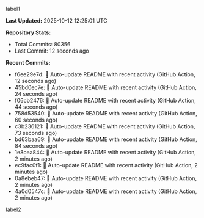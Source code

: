 
label1 
<!-- ACTIVITY_START -->
**Last Updated:** 2025-10-12 12:25:01 UTC

**Repository Stats:**
- Total Commits: 80356
- Last Commit: 12 seconds ago

**Recent Commits:**
- f6ee29e7d: 🤖 Auto-update README with recent activity (GitHub Action, 12 seconds ago)
- 45bd0ec7e: 🤖 Auto-update README with recent activity (GitHub Action, 24 seconds ago)
- f06cb2476: 🤖 Auto-update README with recent activity (GitHub Action, 44 seconds ago)
- 758d53540: 🤖 Auto-update README with recent activity (GitHub Action, 60 seconds ago)
- c3b236121: 🤖 Auto-update README with recent activity (GitHub Action, 73 seconds ago)
- bd63baa69: 🤖 Auto-update README with recent activity (GitHub Action, 84 seconds ago)
- 1e8cea844: 🤖 Auto-update README with recent activity (GitHub Action, 2 minutes ago)
- ec9fac0f1: 🤖 Auto-update README with recent activity (GitHub Action, 2 minutes ago)
- 0a8ebeb47: 🤖 Auto-update README with recent activity (GitHub Action, 2 minutes ago)
- 4a0d0547c: 🤖 Auto-update README with recent activity (GitHub Action, 2 minutes ago)
<!-- ACTIVITY_END -->

label2
